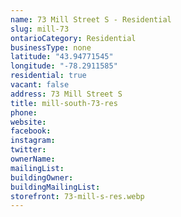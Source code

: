 ```yaml
---
name: 73 Mill Street S - Residential
slug: mill-73
ontarioCategory: Residential
businessType: none
latitude: "43.94771545"
longitude: "-78.2911585"
residential: true
vacant: false
address: 73 Mill Street S
title: mill-south-73-res
phone:
website:
facebook:
instagram:
twitter:
ownerName:
mailingList:
buildingOwner:
buildingMailingList:
storefront: 73-mill-s-res.webp
---
```

